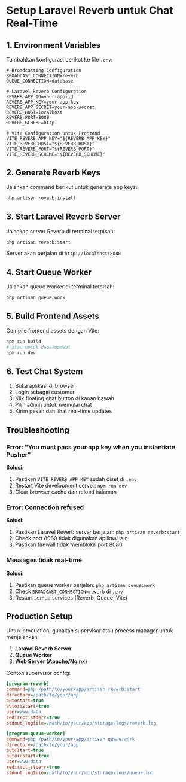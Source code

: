 # Setup Laravel Reverb untuk Chat Real-Time

## 1. Environment Variables

Tambahkan konfigurasi berikut ke file `.env`:

```env
# Broadcasting Configuration
BROADCAST_CONNECTION=reverb
QUEUE_CONNECTION=database

# Laravel Reverb Configuration
REVERB_APP_ID=your-app-id
REVERB_APP_KEY=your-app-key
REVERB_APP_SECRET=your-app-secret
REVERB_HOST=localhost
REVERB_PORT=8080
REVERB_SCHEME=http

# Vite Configuration untuk Frontend
VITE_REVERB_APP_KEY="${REVERB_APP_KEY}"
VITE_REVERB_HOST="${REVERB_HOST}"
VITE_REVERB_PORT="${REVERB_PORT}"
VITE_REVERB_SCHEME="${REVERB_SCHEME}"
```

## 2. Generate Reverb Keys

Jalankan command berikut untuk generate app keys:

```bash
php artisan reverb:install
```

## 3. Start Laravel Reverb Server

Jalankan server Reverb di terminal terpisah:

```bash
php artisan reverb:start
```

Server akan berjalan di `http://localhost:8080`

## 4. Start Queue Worker

Jalankan queue worker di terminal terpisah:

```bash
php artisan queue:work
```

## 5. Build Frontend Assets

Compile frontend assets dengan Vite:

```bash
npm run build
# atau untuk development
npm run dev
```

## 6. Test Chat System

1. Buka aplikasi di browser
2. Login sebagai customer
3. Klik floating chat button di kanan bawah
4. Pilih admin untuk memulai chat
5. Kirim pesan dan lihat real-time updates

## Troubleshooting

### Error: "You must pass your app key when you instantiate Pusher"

**Solusi:**

1. Pastikan `VITE_REVERB_APP_KEY` sudah diset di `.env`
2. Restart Vite development server: `npm run dev`
3. Clear browser cache dan reload halaman

### Error: Connection refused

**Solusi:**

1. Pastikan Laravel Reverb server berjalan: `php artisan reverb:start`
2. Check port 8080 tidak digunakan aplikasi lain
3. Pastikan firewall tidak memblokir port 8080

### Messages tidak real-time

**Solusi:**

1. Pastikan queue worker berjalan: `php artisan queue:work`
2. Check `BROADCAST_CONNECTION=reverb` di `.env`
3. Restart semua services (Reverb, Queue, Vite)

## Production Setup

Untuk production, gunakan supervisor atau process manager untuk menjalankan:

1. **Laravel Reverb Server**
2. **Queue Worker**
3. **Web Server (Apache/Nginx)**

Contoh supervisor config:

```ini
[program:reverb]
command=php /path/to/your/app/artisan reverb:start
directory=/path/to/your/app
autostart=true
autorestart=true
user=www-data
redirect_stderr=true
stdout_logfile=/path/to/your/app/storage/logs/reverb.log

[program:queue-worker]
command=php /path/to/your/app/artisan queue:work
directory=/path/to/your/app
autostart=true
autorestart=true
user=www-data
redirect_stderr=true
stdout_logfile=/path/to/your/app/storage/logs/queue.log
```
